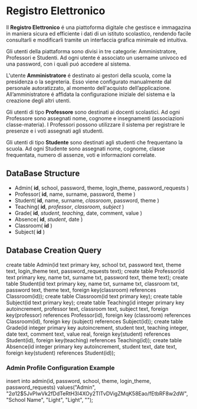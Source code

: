 # Registro Elettronico  
Il **Registro Elettronico** é una piattoforma digitale che gestisce e immagazina in maniera sicura ed efficiente i dati di un istituto scolastico, rendendo facile consultarli e modificarli tramite un interfaccia grafica minimale ed intuitiva.

Gli utenti della piattaforma sono divisi in tre categorie: Amministratore, Professori e Studenti. 
Ad ogni utente é associato un username univoco ed una password, con i quali puó accedere al sistema.

L'utente **Amministratore** é destinato ai gestori della scuola, come la presidenza o la segreteria.
Esso viene configurato manualmente dal personale autoratizzato, al momento dell'acquisto dell’applicazione.
All’amministratore é affidata la configurazione iniziale del sistema e la creazione degli altri utenti.

Gli utenti di tipo **Professore** sono destinati ai docenti scolastici.
Ad ogni Professore sono assegnati nome, cognome e  insegnamenti (associazioni classe-materia).
I Professori possono utilizzare il sistema per registrare le presenze e i voti assegnati agli studenti.

Gli utenti di tipo **Studente** sono destinati agli studenti che frequentano la scuola.
Ad ogni Studente sono assegnati nome, cognome, classe frequentata, numero di assenze, voti e informazioni correlate.

## DataBase Structure
- Admin( **id**, school, password, theme, login_theme, password_requests )
- Professor( **id**, name, surname, password, theme )
- Student( **id**, name, surname, *classroom*, password, theme )
- Teaching( **id**, *professor*, *classroom*, *subject* ) 
- Grade( **id**, *student*, *teaching*, date, comment, value )
- Absence( **id**, *student*, date )
- Classroom( **id** )
- Subject( **id** )

## Database Creation Query 
create table Admin(id text primary key, school txt, password text, theme text, login_theme text, password_requests text);
create table Professor(id text primary key, name txt, surname txt, password text, theme text);
create table Student(id text primary key, name txt, surname txt, classroom txt, password text, theme text, 
  foreign key(classroom) references Classroom(id));
create table Classroom(id text primary key);
create table Subject(id text primary key);
create table Teaching(id integer primary key autoincrement, professor text, classroom text, subject text,
  foreign key(professor) references Professor(id), foreign key (classroom) references Classroom(id), foreign key (subject) references Subject(id));
create table Grade(id integer primary key autoincrement, student text, teaching integer, date text, comment text, value real, 
  foreign key(student) references Student(id), foreign key(teaching) references Teaching(id));
create table Absence(id integer primary key autoincrement, student text, date text, foreign key(student) references Student(id));

### Admin Profile Configuration Example
insert into admin(id, password, school, theme, login_theme, password_requests) 
  values("Admin", "$2a$12$5JvPIwVk2fDdTeRtH3l4XOy2TlTvDVigZMqK58Eao/fEtbRF8w2dW", "School Name", "Light", "Light", "");  
